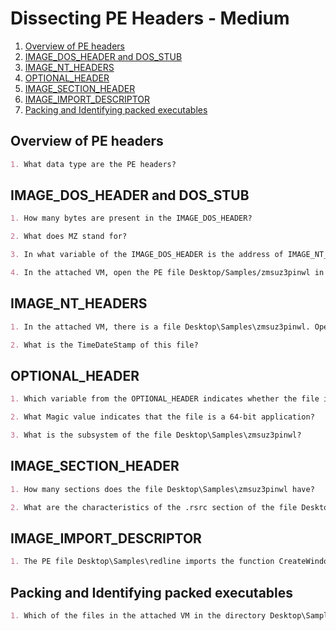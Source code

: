 # Dissecting PE Headers - Medium

1. [Overview of PE headers](#overview-of-pe-headers)
2. [IMAGE_DOS_HEADER and DOS_STUB](#image_dos_header-and-dos_stub)
3. [IMAGE_NT_HEADERS](#image_nt_headers)
4. [OPTIONAL_HEADER](#optional_header)
5. [IMAGE_SECTION_HEADER](#image_section_header)
6. [IMAGE_IMPORT_DESCRIPTOR](#image_import_descriptor)
7. [Packing and Identifying packed executables](#packing-and-identifying-packed-executables)

## Overview of PE headers

```markdown
1. What data type are the PE headers?
```

## IMAGE_DOS_HEADER and DOS_STUB

```markdown
1. How many bytes are present in the IMAGE_DOS_HEADER?

2. What does MZ stand for?

3. In what variable of the IMAGE_DOS_HEADER is the address of IMAGE_NT_HEADERS saved?

4. In the attached VM, open the PE file Desktop/Samples/zmsuz3pinwl in pe-tree. What is the address of IMAGE_NT_HEADERS for this PE file?
```

## IMAGE_NT_HEADERS

```markdown
1. In the attached VM, there is a file Desktop\Samples\zmsuz3pinwl. Open this file in pe-tree. Is this PE file compiled for a 32-bit machine or a 64-bit machine?

2. What is the TimeDateStamp of this file?
```

## OPTIONAL_HEADER

```markdown
1. Which variable from the OPTIONAL_HEADER indicates whether the file is a 32-bit or a 64-bit application?

2. What Magic value indicates that the file is a 64-bit application?

3. What is the subsystem of the file Desktop\Samples\zmsuz3pinwl?
```

## IMAGE_SECTION_HEADER

```markdown
1. How many sections does the file Desktop\Samples\zmsuz3pinwl have?

2. What are the characteristics of the .rsrc section of the file Desktop\Samples\zmsuz3pinwl
```

## IMAGE_IMPORT_DESCRIPTOR

```markdown
1. The PE file Desktop\Samples\redline imports the function CreateWindowExW. From which dll file does it import this function?
```

## Packing and Identifying packed executables

```markdown
1. Which of the files in the attached VM in the directory Desktop\Samples seems to be a packed executable?
```
